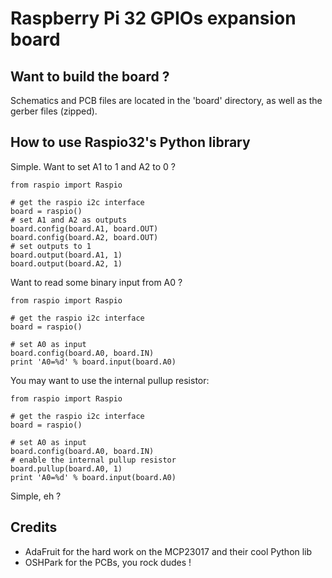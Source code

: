 Raspberry Pi 32 GPIOs expansion board
=====================================


Want to build the board ?
-------------------------

Schematics and PCB files are located in the 'board' directory, as well as the
gerber files (zipped). 


How to use Raspio32's Python library
------------------------------------

Simple. Want to set A1 to 1 and A2 to 0 ? 

    from raspio import Raspio

    # get the raspio i2c interface
    board = raspio()
    # set A1 and A2 as outputs
    board.config(board.A1, board.OUT)
    board.config(board.A2, board.OUT)
    # set outputs to 1
    board.output(board.A1, 1)
    board.output(board.A2, 1)

Want to read some binary input from A0 ?

    from raspio import Raspio

    # get the raspio i2c interface
    board = raspio()

    # set A0 as input
    board.config(board.A0, board.IN)
    print 'A0=%d' % board.input(board.A0)

You may want to use the internal pullup resistor:

    from raspio import Raspio

    # get the raspio i2c interface
    board = raspio()

    # set A0 as input
    board.config(board.A0, board.IN)
    # enable the internal pullup resistor
    board.pullup(board.A0, 1)
    print 'A0=%d' % board.input(board.A0)

Simple, eh ?


Credits
-------

* AdaFruit for the hard work on the MCP23017 and their cool Python lib
* OSHPark for the PCBs, you rock dudes !

